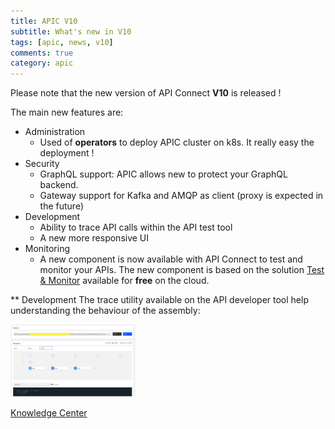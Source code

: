 ```yaml
---
title: APIC V10
subtitle: What's new in V10
tags: [apic, news, v10]
comments: true
category: apic
---
```


Please note that the new version of API Connect **V10** is released !

The main new features are:
  - Administration
    - Used of **operators** to deploy APIC cluster on k8s. It really easy the deployment !
  - Security
    - GraphQL support: APIC allows new to protect your GraphQL backend.
    - Gateway support for Kafka and AMQP as client (proxy is expected in the future)
  - Development
    - Ability to trace API calls within the API test tool
    - A new more responsive UI
  - Monitoring
    - A new component is now available with API Connect to test and monitor your APIs. The new component is based on the solution [Test & Monitor](https://ibm-apiconnect.github.io/test-and-monitor/) available for **free** on the cloud.

** Development
The trace utility available on the API developer tool help understanding the behaviour of the assembly:

<img src="/assets/images/apic/traceAPIC.png" alt="drawing" width="200"/>

[Knowledge Center](https://www.ibm.com/support/knowledgecenter/SSMNED_v10/com.ibm.apic.overview.doc/api_management_overview.html)